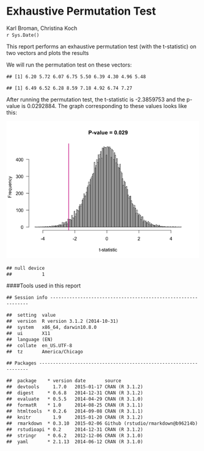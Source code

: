 # Exhaustive Permutation Test
Karl Broman, Christina Koch  
`r Sys.Date()`  



This report performs an exhaustive permutation test
(with the t-statistic) on two vectors and plots the results





We will run the permutation test on these vectors: 


```
## [1] 6.20 5.72 6.07 6.75 5.50 6.39 4.30 4.96 5.48
```

```
## [1] 6.49 6.52 6.28 8.59 7.18 4.92 6.74 7.27
```







After running the permutation test, the t-statistic is -2.3859753 and the p-value is 0.0292884.  The graph corresponding to these values looks like this: 

![](03_homework_files/figure-html/plot-1.png) 

```
## null device 
##           1
```

####Tools used in this report

```
## Session info --------------------------------------------------------------
```

```
##  setting  value                       
##  version  R version 3.1.2 (2014-10-31)
##  system   x86_64, darwin10.8.0        
##  ui       X11                         
##  language (EN)                        
##  collate  en_US.UTF-8                 
##  tz       America/Chicago
```

```
## Packages ------------------------------------------------------------------
```

```
##  package    * version date       source                            
##  devtools     1.7.0   2015-01-17 CRAN (R 3.1.2)                    
##  digest     * 0.6.8   2014-12-31 CRAN (R 3.1.2)                    
##  evaluate   * 0.5.5   2014-04-29 CRAN (R 3.1.0)                    
##  formatR    * 1.0     2014-08-25 CRAN (R 3.1.1)                    
##  htmltools  * 0.2.6   2014-09-08 CRAN (R 3.1.1)                    
##  knitr        1.9     2015-01-20 CRAN (R 3.1.2)                    
##  rmarkdown  * 0.3.10  2015-02-06 Github (rstudio/rmarkdown@b96214b)
##  rstudioapi * 0.2     2014-12-31 CRAN (R 3.1.2)                    
##  stringr    * 0.6.2   2012-12-06 CRAN (R 3.1.0)                    
##  yaml       * 2.1.13  2014-06-12 CRAN (R 3.1.0)
```
